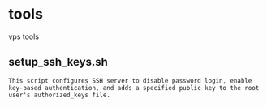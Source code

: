 # tools
vps tools 

## setup_ssh_keys.sh 
    This script configures SSH server to disable password login, enable key-based authentication, and adds a specified public key to the root user's authorized_keys file.